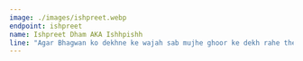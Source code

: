 ```yaml
---
image: ./images/ishpreet.webp
endpoint: ishpreet
name: Ishpreet Dham AKA Ishhpishh
line: "Agar Bhagwan ko dekhne ke wajah sab mujhe ghoor ke dekh rahe the, toh it's not my problem"
---
```

